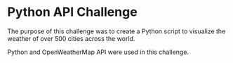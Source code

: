 # Python API Challenge

The purpose of this challenge was to create a Python script to visualize the weather of over 500 cities across the world.

Python and OpenWeatherMap API were used in this challenge.